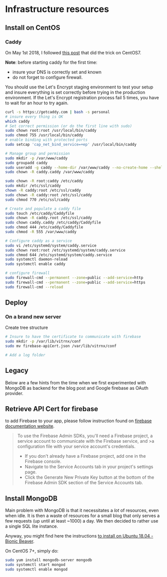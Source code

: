 # Infrastructure resources

## Install on CentOS

### Caddy

On May 1st 2018, I followed [this post](https://www.hugeserver.com/kb/install-caddy-centos-7/) that did the trick on CentOS7.

**Note**: before starting caddy for the first time:

- insure your DNS is correctly set and known
- do not forget to configure firewall.

You should use the Let's Encrypt staging environment to test your setup and insure everything is set correctly before trying in the production environment.
If the Let's Encrypt registration process fail 5 times, you have to wait for an hour to try again.  

```sh
curl -s https://getcaddy.com | bash -s personal
# insure every thing is OK
which caddy
# Set correct permission (or do the first line with sudo)
sudo chown root:root /usr/local/bin/caddy
sudo chmod 755 /usr/local/bin/caddy
# enable binding with protected ports
sudo setcap 'cap_net_bind_service=+ep' /usr/local/bin/caddy

# Manage group and permission
sudo mkdir -p /var/www/caddy
sudo groupadd caddy
sudo useradd -g caddy --home-dir /var/www/caddy --no-create-home --shell /usr/sbin/nologin --system caddy
sudo chown -R caddy.caddy /var/www/caddy

sudo chown -R root:caddy /etc/caddy
sudo mkdir /etc/ssl/caddy
chown -R caddy:root /etc/ssl/caddy
sudo chown -R caddy:root /etc/ssl/caddy
sudo chmod 770 /etc/ssl/caddy

# Create and populate a caddy file
sudo touch /etc/caddy/Caddyfile
sudo chown -R caddy.root /etc/ssl/caddy
sudo chown caddy.caddy /etc/caddy/Caddyfile
sudo chmod 444 /etc/caddy/Caddyfile
sudo chmod -R 555 /var/www/caddy

# Configure caddy as a service
sudo vi /etc/systemd/system/caddy.service
sudo chown root:root /etc/systemd/system/caddy.service
sudo chmod 644 /etc/systemd/system/caddy.service
sudo systemctl daemon-reload
sudo systemctl enable caddy

# configure firewall
sudo firewall-cmd --permanent --zone=public --add-service=http
sudo firewall-cmd --permanent --zone=public --add-service=https
sudo firewall-cmd --reload
```

## Deploy

### On a brand new server

Create tree structure

```sh
# Insure to have the certificate to communicate with firebase
sudo mkdir -p /var/lib/vitrnx/conf
sudo mv firebase-apiCert.json /var/lib/vitrnx/conf

# Add a log folder

```

## Legacy

Below are a few hints from the time when we first experimented with MongoDB as backend for the blog post and Google firebase as OAuth provider.

## Retrieve API Cert for firebase

to add Firebase to your app, please follow instruction found on [firebase documentation website](https://firebase.google.com/docs/admin/setup).

>To use the Firebase Admin SDKs, you'll need a Firebase project, a service account to communicate with the Firebase service, and >a configuration file with your service account's credentials.
>
> - If you don't already have a Firebase project, add one in the Firebase console.
> - Navigate to the Service Accounts tab in your project's settings page.
> - Click the Generate New Private Key button at the bottom of the Firebase Admin SDK section of the Service Accounts tab.

## Install MongoDB

Main problem with MongoDB is that it necessitates a *lot* of resources, even when idle.
It is then a waste of resources for a small blog that only serves a few requests (up until at least ~1000) a day.
We then decided to rather use a single SQL lite instance.

Anyway, you might find here the instructions [to install on Ubuntu 18.04 - Bionic Beaver](https://linuxconfig.org/how-to-install-latest-mongodb-on-ubuntu-18-04-bionic-beaver-linux).

On CentOS 7+, simply do:

```sh
sudo yum install mongodb-server mongodb
sudo systemctl start mongod
sudo systemctl enable mongod
```
